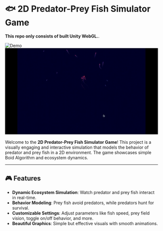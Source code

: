 # 🐟 2D Predator-Prey Fish Simulator Game

**This repo only consists of built Unity WebGL.**.

![Demo](public/fish-game-demo/fish-1.gif)
![Demo](public/fish-game-demo/fish-3.gif)

Welcome to the **2D Predator-Prey Fish Simulator Game**! This project is a visually engaging and interactive simulation that models the behavior of predator and prey fish in a 2D environment. The game showcases simple Boid Algorithm and ecosystem dynamics.

---

## 🎮 Features

- **Dynamic Ecosystem Simulation**: Watch predator and prey fish interact in real-time.
- **Behavior Modeling**: Prey fish avoid predators, while predators hunt for survival.
- **Customizable Settings**: Adjust parameters like fish speed, prey field vision, toggle on/off behavior, and more.
- **Beautiful Graphics**: Simple but effective visuals with smooth animations.
